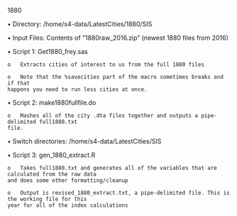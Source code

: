 1880

•	Directory: /home/s4-data/LatestCities/1880/SIS

•	Input Files: Contents of “1880raw_2016.zip” (newest 1880 files from 2016)

•	Script 1: Get1880_frey.sas

    o	Extracts cities of interest to us from the full 1880 files
  
    o	Note that the %savecities part of the macro sometimes breaks and if that 
    happens you need to run less cities at once.

•	Script 2: make1880fullfile.do

    o	Mashes all of the city .dta files together and outputs a pipe-delimited full1880.txt 
    file.

•	Switch directories: /home/s4-data/LatestCities/SIS

•	Script 3: gen_1880_extract.R

    o	Takes full1880.txt and generates all of the variables that are calculated from the raw data 
    and does some other formatting/cleanup
  
    o	Output is revised_1880_extract.txt, a pipe-delimited file. This is the working file for this 
    year for all of the index calculations
 
